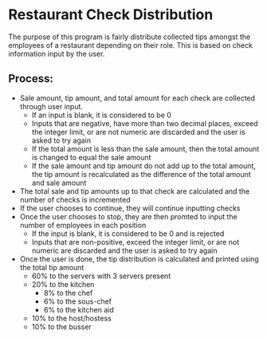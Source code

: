 # Restaurant Check Distribution
The purpose of this program is fairly distribute collected tips amongst the employees of a restaurant depending on their role.  This is based on check information input by the user.

## Process:
- Sale amount, tip amount, and total amount for each check are collected through user input.
  - If an input is blank, it is considered to be 0
  - Inputs that are negative, have more than two decimal places, exceed the integer limit, or are not numeric are discarded and the user is asked to try again
  - If the total amount is less than the sale amount, then the total amount is changed to equal the sale amount
  - If the sale amount and tip amount do not add up to the total amount, the tip amount is recalculated as the difference of the total amount and sale amount
- The total sale and tip amounts up to that check are calculated and the number of checks is incremented
- If the user chooses to continue, they will continue inputting checks
- Once the user chooses to stop, they are then promted to input the number of employees in each position
  - If the input is blank, it is considered to be 0 and is rejected
  - Inputs that are non-positive, exceed the integer limit, or are not numeric are discarded and the user is asked to try again
- Once the user is done, the tip distribution is calculated and printed using the total tip amount
  - 60% to the servers with 3 servers present
  - 20% to the kitchen
    - 8% to the chef
    - 6% to the sous-chef
    - 6% to the kitchen aid
  - 10% to the host/hostess
  - 10% to the busser
